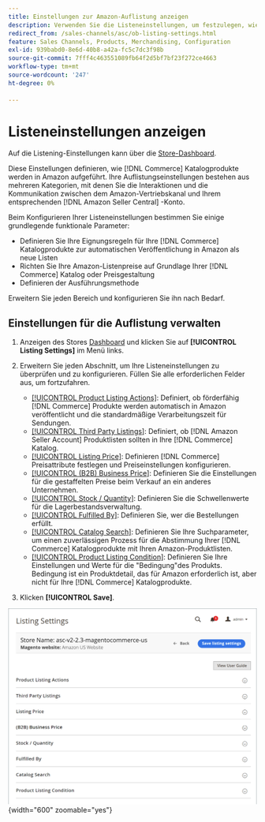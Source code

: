 ```yaml
---
title: Einstellungen zur Amazon-Auflistung anzeigen
description: Verwenden Sie die Listeneinstellungen, um festzulegen, wie Ihre [!DNL Commerce] Katalogprodukte sind unter [!DNL Amazon Marketplace].
redirect_from: /sales-channels/asc/ob-listing-settings.html
feature: Sales Channels, Products, Merchandising, Configuration
exl-id: 939babd0-8e6d-40b8-a42a-fc5c7dc3f98b
source-git-commit: 7fff4c463551089fb64f2d5bf7bf23f272ce4663
workflow-type: tm+mt
source-wordcount: '247'
ht-degree: 0%

---
```


# Listeneinstellungen anzeigen

Auf die Listening-Einstellungen kann über die [Store-Dashboard](./amazon-store-dashboard.md).

Diese Einstellungen definieren, wie [!DNL Commerce] Katalogprodukte werden in Amazon aufgeführt. Ihre Auflistungseinstellungen bestehen aus mehreren Kategorien, mit denen Sie die Interaktionen und die Kommunikation zwischen dem Amazon-Vertriebskanal und Ihrem entsprechenden [!DNL Amazon Seller Central] -Konto.

Beim Konfigurieren Ihrer Listeneinstellungen bestimmen Sie einige grundlegende funktionale Parameter:

- Definieren Sie Ihre Eignungsregeln für Ihre [!DNL Commerce] Katalogprodukte zur automatischen Veröffentlichung in Amazon als neue Listen
- Richten Sie Ihre Amazon-Listenpreise auf Grundlage Ihrer [!DNL Commerce] Katalog oder Preisgestaltung
- Definieren der Ausführungsmethode

Erweitern Sie jeden Bereich und konfigurieren Sie ihn nach Bedarf.

## Einstellungen für die Auflistung verwalten

1. Anzeigen des Stores [Dashboard](./amazon-store-dashboard.md) und klicken Sie auf **[!UICONTROL Listing Settings]** im Menü links.

1. Erweitern Sie jeden Abschnitt, um Ihre Listeneinstellungen zu überprüfen und zu konfigurieren. Füllen Sie alle erforderlichen Felder aus, um fortzufahren.

   - [[!UICONTROL Product Listing Actions]](./product-listing-actions.md): Definiert, ob förderfähig [!DNL Commerce] Produkte werden automatisch in Amazon veröffentlicht und die standardmäßige Verarbeitungszeit für Sendungen.
   - [[!UICONTROL Third Party Listings]](./third-party-listing-settings.md): Definiert, ob [!DNL Amazon Seller Account] Produktlisten sollten in Ihre [!DNL Commerce] Katalog.
   - [[!UICONTROL Listing Price]](./listing-price.md): Definieren [!DNL Commerce] Preisattribute festlegen und Preiseinstellungen konfigurieren.
   - [[!UICONTROL (B2B) Business Price]](./business-pricing.md): Definieren Sie die Einstellungen für die gestaffelten Preise beim Verkauf an ein anderes Unternehmen.
   - [[!UICONTROL Stock / Quantity]](./stock-quantity.md): Definieren Sie die Schwellenwerte für die Lagerbestandsverwaltung.
   - [[!UICONTROL Fulfilled By]](./fulfilled-by.md)\: Definieren Sie, wer die Bestellungen erfüllt.
   - [[!UICONTROL Catalog Search]](./catalog-search.md): Definieren Sie Ihre Suchparameter, um einen zuverlässigen Prozess für die Abstimmung Ihrer [!DNL Commerce] Katalogprodukte mit Ihren Amazon-Produktlisten.
   - [[!UICONTROL Product Listing Condition]](./product-listing-condition.md): Definieren Sie Ihre Einstellungen und Werte für die &quot;Bedingung&quot;des Produkts. Bedingung ist ein Produktdetail, das für Amazon erforderlich ist, aber nicht für Ihre [!DNL Commerce] Katalogprodukte.

1. Klicken **[!UICONTROL Save]**.

![Listening-Einstellungen](assets/amazon-listing-settings.png){width="600" zoomable="yes"}
